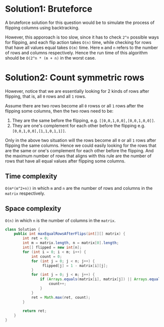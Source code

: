 # Solution1: Bruteforce

A bruteforce solution for this question would be to simulate the process of flipping columns using backtracking. 

However, this apporoach is too slow, since it has to check `2^n` possible ways for flipping, and each flip action takes `O(n)` time, while checking for rows that have all values equal takes `O(m)` time. Here `m` and `n` refers to the number of rows and columns respectively. Hence the run time of this algorithm should be `O(2^n * (m + n)` in the worst case.  

# Solution2: Count symmetric rows

However, notice that we are essentially looking for 2 kinds of rows after flipping, that is, all `0` rows and all `1` rows. 

Assume there are two rows become all `0` rowss or all `1` rows after the flipping some columns, then the two rows need to be:  
1. They are the same before the flipping, e.g. `[[0,0,1,0,0],[0,0,1,0,0]]`.  
2. They are one's complement for each other before the flipping e.g. `[0,0,1,0,0],[1,1,0,1,1]]`.

Only in the above two situation will the rows become all `0` or all `1` rows after flipping the same columns. Hence we could easily looking for the rows that are the same or one's complement for each other before the flipping. And the maximum number of rows that aligns with this rule are the number of rows that have all equal values after flipping some columns. 

## Time complexity

`O(m*(m^2+n))` in which `m` and `n` are the number of rows and columns in the `matrix` respectively.  

## Space complexity

`O(n)` in which `n` is the number of columns in the `matrix`.  

```java
class Solution {
    public int maxEqualRowsAfterFlips(int[][] matrix) {
        int ret = 0;
        int m = matrix.length, n = matrix[0].length;
        int[] flipped = new int[n];
        for (int i = 0; i < m; i++) {
            int count = 0;
            for (int j = 0; j < n; j++) {
                 flipped[j] = 1 - matrix[i][j];
            }
            for (int j = 0; j < m; j++) {
                if (Arrays.equals(matrix[i], matrix[j]) || Arrays.equals(matrix[j], flipped)) {
                    count++;
                }
            }
            ret = Math.max(ret, count);
        }
        
        return ret;
    }
}
```
